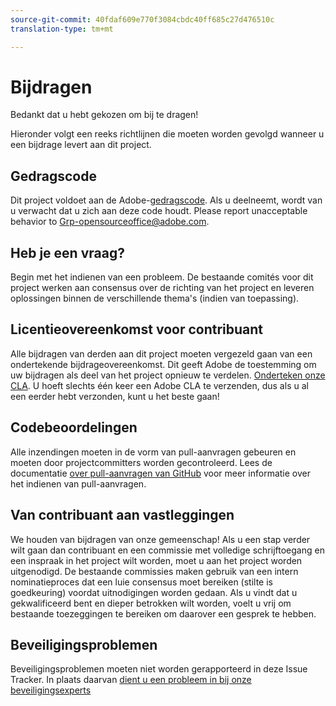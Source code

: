 ```yaml
---
source-git-commit: 40fdaf609e770f3084cbdc40ff685c27d476510c
translation-type: tm+mt

---
```

# Bijdragen

Bedankt dat u hebt gekozen om bij te dragen!

Hieronder volgt een reeks richtlijnen die moeten worden gevolgd wanneer u een bijdrage levert aan dit project.

## Gedragscode

Dit project voldoet aan de Adobe-[gedragscode](code-of-conduct.md). Als u deelneemt, wordt van u verwacht dat u zich aan deze code houdt. Please report unacceptable behavior to
[Grp-opensourceoffice@adobe.com](mailto:Grp-opensourceoffice@adobe.com).

## Heb je een vraag?

Begin met het indienen van een probleem. De bestaande comités voor dit project werken aan consensus over de richting van het project en leveren oplossingen binnen de verschillende thema&#39;s (indien van toepassing).

## Licentieovereenkomst voor contribuant

Alle bijdragen van derden aan dit project moeten vergezeld gaan van een ondertekende bijdrageovereenkomst. Dit geeft Adobe de toestemming om uw bijdragen als deel van het project opnieuw te verdelen. [Onderteken onze CLA](http://opensource.adobe.com/cla.html). U hoeft slechts één keer een Adobe CLA te verzenden, dus als u al een eerder hebt verzonden, kunt u het beste gaan!

## Codebeoordelingen

Alle inzendingen moeten in de vorm van pull-aanvragen gebeuren en moeten door projectcommitters worden gecontroleerd. Lees de documentatie [over pull-aanvragen van GitHub](https://help.github.com/articles/about-pull-requests/) voor meer informatie over het indienen van pull-aanvragen.

<!--
Lastly, please follow the [pull request template](PULL_REQUEST_TEMPLATE.md) when
submitting a pull request!
-->

## Van contribuant aan vastleggingen

We houden van bijdragen van onze gemeenschap! Als u een stap verder wilt gaan dan contribuant en een commissie met volledige schrijftoegang en een inspraak in het project wilt worden, moet u aan het project worden uitgenodigd. De bestaande commissies maken gebruik van een intern nominatieproces dat een luie consensus moet bereiken (stilte is goedkeuring) voordat uitnodigingen worden gedaan. Als u vindt dat u gekwalificeerd bent en dieper betrokken wilt worden, voelt u vrij om bestaande toezeggingen te bereiken om daarover een gesprek te hebben.

## Beveiligingsproblemen

Beveiligingsproblemen moeten niet worden gerapporteerd in deze Issue Tracker. In plaats daarvan [dient u een probleem in bij onze beveiligingsexperts](https://helpx.adobe.com/security/alertus.html)
